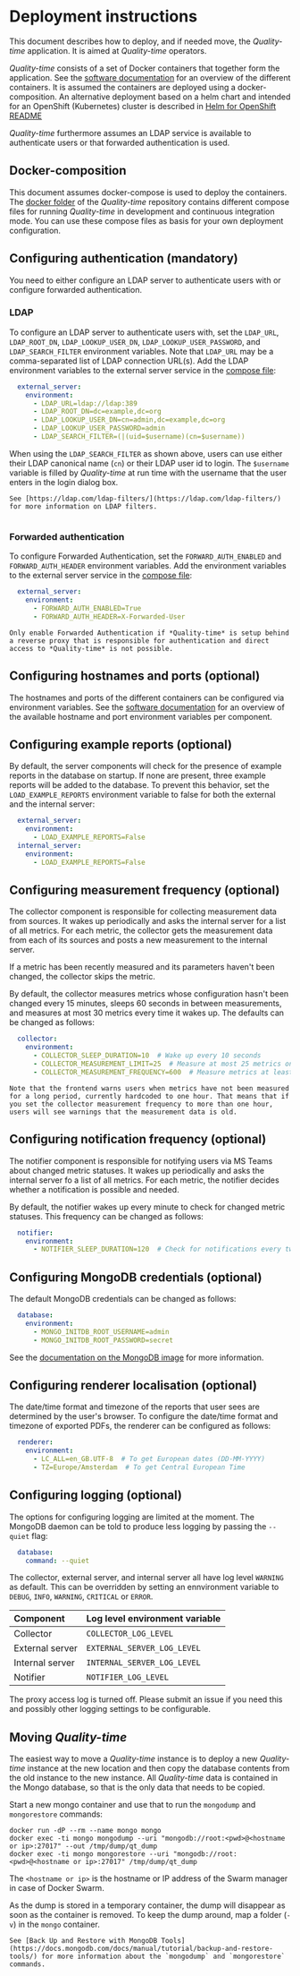 # Deployment instructions

This document describes how to deploy, and if needed move, the *Quality-time* application. It is aimed at *Quality-time* operators.

*Quality-time* consists of a set of Docker containers that together form the application. See the [software documentation](software.md) for an overview of the different containers. It is assumed the containers are deployed using a docker-composition. An alternative deployment based on a helm chart and intended for an OpenShift (Kubernetes) cluster is described in [Helm for OpenShift README](../../openshift/helm/README.md)

*Quality-time* furthermore assumes an LDAP service is available to authenticate users or that forwarded authentication is used.

## Docker-composition

This document assumes docker-compose is used to deploy the containers. The [docker folder](https://github.com/ICTU/quality-time/tree/master/docker) of the *Quality-time* repository contains different compose files for running *Quality-time* in development and continuous integration mode. You can use these compose files as basis for your own deployment configuration.

## Configuring authentication (mandatory)

You need to either configure an LDAP server to authenticate users with or configure forwarded authentication.

### LDAP

To configure an LDAP server to authenticate users with, set the `LDAP_URL`, `LDAP_ROOT_DN`, `LDAP_LOOKUP_USER_DN`, `LDAP_LOOKUP_USER_PASSWORD`, and `LDAP_SEARCH_FILTER` environment variables.
Note that `LDAP_URL` may be a comma-separated list of LDAP connection URL(s).
Add the LDAP environment variables to the external server service in the [compose file](https://github.com/ICTU/quality-time/blob/master/docker/docker-compose.yml):

```yaml
  external_server:
    environment:
      - LDAP_URL=ldap://ldap:389
      - LDAP_ROOT_DN=dc=example,dc=org
      - LDAP_LOOKUP_USER_DN=cn=admin,dc=example,dc=org
      - LDAP_LOOKUP_USER_PASSWORD=admin
      - LDAP_SEARCH_FILTER=(|(uid=$username)(cn=$username))
```

When using the `LDAP_SEARCH_FILTER` as shown above, users can use either their LDAP canonical name (`cn`) or their LDAP user id to login. The `$username` variable is filled by *Quality-time* at run time with the username that the user enters in the login dialog box.

```{seealso}
See [https://ldap.com/ldap-filters/](https://ldap.com/ldap-filters/) for more information on LDAP filters.
```

```{index} Forwarded Authentication
```

### Forwarded authentication

To configure Forwarded Authentication, set the `FORWARD_AUTH_ENABLED` and `FORWARD_AUTH_HEADER` environment variables. Add the environment variables to the external server service in the [compose file](https://github.com/ICTU/quality-time/blob/master/docker/docker-compose.yml):

```yaml
  external_server:
    environment:
      - FORWARD_AUTH_ENABLED=True
      - FORWARD_AUTH_HEADER=X-Forwarded-User
```

```{danger}
Only enable Forwarded Authentication if *Quality-time* is setup behind a reverse proxy that is responsible for authentication and direct access to *Quality-time* is not possible.
```

## Configuring hostnames and ports (optional)

The hostnames and ports of the different containers can be configured via environment variables. See the [software documentation](software.md) for an overview of the available hostname and port environment variables per component.

## Configuring example reports (optional)

By default, the server components will check for the presence of example reports in the database on startup. If none are present, three example reports will be added to the database. To prevent this behavior, set the `LOAD_EXAMPLE_REPORTS` environment variable to false for both the external and the internal server:

```yaml
  external_server:
    environment:
      - LOAD_EXAMPLE_REPORTS=False
  internal_server:
    environment:
      - LOAD_EXAMPLE_REPORTS=False
```

## Configuring measurement frequency (optional)

The collector component is responsible for collecting measurement data from sources. It wakes up periodically and asks the internal server for a list of all metrics. For each metric, the collector gets the measurement data from each of its sources and posts a new measurement to the internal server.

If a metric has been recently measured and its parameters haven't been changed, the collector skips the metric.

By default, the collector measures metrics whose configuration hasn't been changed every 15 minutes, sleeps 60 seconds in between measurements, and measures at most 30 metrics every time it wakes up. The defaults can be changed as follows:

```yaml
  collector:
    environment:
      - COLLECTOR_SLEEP_DURATION=10  # Wake up every 10 seconds
      - COLLECTOR_MEASUREMENT_LIMIT=25  # Measure at most 25 metrics on every wake up
      - COLLECTOR_MEASUREMENT_FREQUENCY=600  # Measure metrics at least every 10 minutes
```

```{warning}
Note that the frontend warns users when metrics have not been measured for a long period, currently hardcoded to one hour. That means that if you set the collector measurement frequency to more than one hour, users will see warnings that the measurement data is old.
```

## Configuring notification frequency (optional)

The notifier component is responsible for notifying users via MS Teams about changed metric statuses. It wakes up periodically and asks the internal server fo a list of all metrics. For each metric, the notifier decides whether a notification is possible and needed.

By default, the notifier wakes up every minute to check for changed metric statuses. This frequency can be changed as follows:

```yaml
  notifier:
    environment:
      - NOTIFIER_SLEEP_DURATION=120  # Check for notifications every two minutes
```

## Configuring MongoDB credentials (optional)

The default MongoDB credentials can be changed as follows:

```yaml
  database:
    environment:
      - MONGO_INITDB_ROOT_USERNAME=admin
      - MONGO_INITDB_ROOT_PASSWORD=secret
```

See the [documentation on the MongoDB image](https://hub.docker.com/_/mongo) for more information.

## Configuring renderer localisation (optional)

The date/time format and timezone of the reports that user sees are determined by the user's browser. To configure the date/time format and timezone of exported PDFs, the renderer can be configured as follows:

```yaml
  renderer:
    environment:
      - LC_ALL=en_GB.UTF-8  # To get European dates (DD-MM-YYYY)
      - TZ=Europe/Amsterdam  # To get Central European Time
```

## Configuring logging (optional)

The options for configuring logging are limited at the moment. The MongoDB daemon can be told to produce less logging by passing the `--quiet` flag:

```yaml
  database:
    command: --quiet
```

The collector, external server, and internal server all have log level `WARNING` as default. This can be overridden by setting an ennvironment variable to `DEBUG`, `INFO`, `WARNING`, `CRITICAL` or `ERROR`.

| Component       | Log level environment variable |
| :-------------- | :----------------------------- |
| Collector       | `COLLECTOR_LOG_LEVEL`          |
| External server | `EXTERNAL_SERVER_LOG_LEVEL`    |
| Internal server | `INTERNAL_SERVER_LOG_LEVEL`    |
| Notifier        | `NOTIFIER_LOG_LEVEL`           |

The proxy access log is turned off. Please submit an issue if you need this and possibly other logging settings to be configurable.

## Moving *Quality-time*

The easiest way to move a *Quality-time* instance is to deploy a new *Quality-time* instance at the new location and then copy the database contents from the old instance to the new instance. All *Quality-time* data is contained in the Mongo database, so that is the only data that needs to be copied.

Start a new mongo container and use that to run the `mongodump` and `mongorestore` commands:

```console
docker run -dP --rm --name mongo mongo
docker exec -ti mongo mongodump --uri "mongodb://root:<pwd>@<hostname or ip>:27017" --out /tmp/dump/qt_dump
docker exec -ti mongo mongorestore --uri "mongodb://root:<pwd>@<hostname or ip>:27017" /tmp/dump/qt_dump
```

The `<hostname or ip>` is the hostname or IP address of the Swarm manager in case of Docker Swarm.

As the dump is stored in a temporary container, the dump will disappear as soon as the container is removed. To keep the dump around, map a folder (`-v`) in the `mongo` container.

```{seealso}
See [Back Up and Restore with MongoDB Tools](https://docs.mongodb.com/docs/manual/tutorial/backup-and-restore-tools/) for more information about the `mongodump` and `mongorestore` commands.
```
